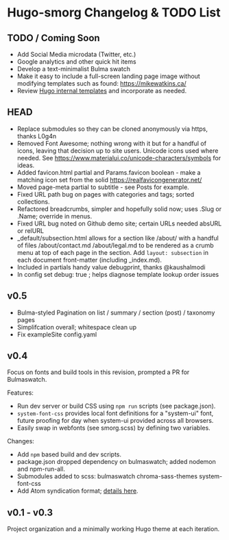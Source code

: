 # Hugo-smorg Changelog & TODO List

## TODO / Coming Soon

* Add Social Media microdata (Twitter, etc.)
* Google analytics and other quick hit items
* Develop a text-minimalist Bulma swatch
* Make it easy to include a full-screen landing page image without modifying
  templates such as found: https://mikewatkins.ca/
* Review [Hugo internal templates](https://github.com/gohugoio/hugo/blob/master/tpl/tplimpl/template_embedded.go) and incorporate as needed.

## HEAD 

* Replace submodules so they can be cloned anonymously via https, thanks L0g4n
* Removed Font Awesome; nothing wrong with it but for a handful of icons,
  leaving that decision up to site users. Unicode icons used where needed. See
  https://www.materialui.co/unicode-characters/symbols for ideas.
* Added favicon.html partial and Params.favicon boolean - make a matching icon set from the solid https://realfavicongenerator.net/
* Moved page-meta partial to subtitle - see Posts for example.
* Fixed URL path bug on pages with categories and tags; sorted collections.
* Refactored breadcrumbs, simpler and hopefully solid now; uses .Slug or .Name; override in menus.
* Fixed URL bug noted on Github demo site; certain URLs needed absURL or relURL
* \_default/subsection.html allows for a section like /about/ with a handful of
  files /about/contact.md /about/legal.md to be rendered as a crumb menu at
  top of each page in the section. Add `layout: subsection` in each document
  front-matter (including \_index.md).
* Included in partials handy value debugprint, thanks @kaushalmodi
* In config set debug: true ; helps diagnose template lookup order issues

## v0.5

* Bulma-styled Pagination on list / summary / section (post) / taxonomy pages
* Simplifcation overall; whitespace clean up
* Fix exampleSite config.yaml

## v0.4

Focus on fonts and build tools in this revision, prompted a PR for Bulmaswatch. 

Features:

* Run dev server or build CSS using `npm run` scripts (see package.json).
* `system-font-css` provides local font definitions for a "system-ui" font, future proofing 
  for day when system-ui provided across all browsers.
* Easily swap in webfonts (see smorg.scss) by defining two variables.

Changes: 

* Add `npm` based build and dev scripts.
* package.json dropped dependency on bulmaswatch; added nodemon and npm-run-all.
* Submodules added to scss: bulmaswatch  chroma-sass-themes system-font-css
* Add Atom syndication format; [details here](https://github.com/comfusion/after-dark/issues/32#issuecomment-312515542).

## v0.1 - v0.3

Project organization and a minimally working Hugo theme at each iteration.

